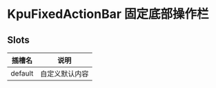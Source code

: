 # KpuFixedActionBar 固定底部操作栏

## Slots

| 插槽名  | 说明           |
| ------- | -------------- |
| default | 自定义默认内容 |
